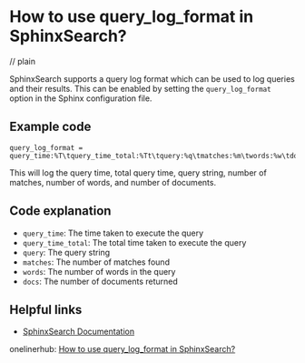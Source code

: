 # How to use query_log_format in SphinxSearch?
// plain

SphinxSearch supports a query log format which can be used to log queries and their results. This can be enabled by setting the `query_log_format` option in the Sphinx configuration file.

## Example code

```
query_log_format = query_time:%T\tquery_time_total:%Tt\tquery:%q\tmatches:%m\twords:%w\tdocs:%d
```

This will log the query time, total query time, query string, number of matches, number of words, and number of documents.

## Code explanation

- `query_time`: The time taken to execute the query
- `query_time_total`: The total time taken to execute the query
- `query`: The query string
- `matches`: The number of matches found
- `words`: The number of words in the query
- `docs`: The number of documents returned

## Helpful links
- [SphinxSearch Documentation](http://sphinxsearch.com/docs/current.html)

onelinerhub: [How to use query_log_format in SphinxSearch?](https://onelinerhub.com/sphinx-search/how-to-use-query_log_format-in-sphinxsearch)